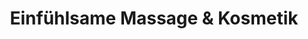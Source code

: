 ---
title: "Einfühlsame Massage & Kosmetik"
url: /freiberg/einfuehlsame-massage-und-kosmetik/
shop: Massage
---